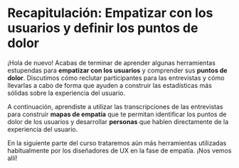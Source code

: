 # Recapitulación: Empatizar con los usuarios y definir los puntos de dolor

¡Hola de nuevo! Acabas de terminar de aprender algunas herramientas estupendas para **empatizar con los usuarios** y comprender sus **puntos de dolor**. Discutimos cómo reclutar participantes para las entrevistas y cómo llevarlas a cabo de forma que ayuden a construir las estadísticas más sólidas sobre la experiencia del usuario.

A continuación, aprendiste a utilizar las transcripciones de las entrevistas para construir **mapas de empatía** que te permitan identificar los puntos de dolor de los usuarios y desarrollar **personas** que hablen directamente de la experiencia del usuario.

En la siguiente parte del curso trataremos aún más herramientas utilizadas habitualmente por los diseñadores de UX en la fase de empatía. ¡Nos vemos allí!

